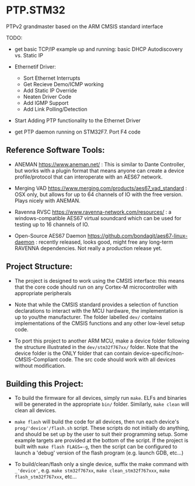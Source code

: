 # PTP.STM32
PTPv2 grandmaster based on the ARM CMSIS standard interface

TODO:

* get basic TCP/IP example up and running: basic DHCP Autodiscovery vs. Static IP

* Ethernetif Driver:
  - Sort Ethernet Interrupts
  - Get Recieve Demo/ICMP working
  - Add Static IP Override
  - Neaten Driver Code
  - Add IGMP Support
  - Add Link Polling/Detection

* Start Adding PTP functionality to the Ethernet Driver

* get PTP daemon running on STM32F7. Port F4 code

## Reference Software Tools:

* ANEMAN https://www.aneman.net/ : This is similar to Dante Controller, but works
  with a plugin format that means anyone can create a device profile/protocol that 
  can interoperate with an AES67 network.

* Merging VAD https://www.merging.com/products/aes67_vad_standard : OSX only, but
  allows for up to 64 channels of IO with the free version. Plays nicely with ANEMAN.

* Ravenna RVSC https://www.ravenna-network.com/resources/ : a windows-compatible 
  AES67 virtual soundcard which can be used for testing up to 16 channels of IO.

* Open-Source AES67 Daemon https://github.com/bondagit/aes67-linux-daemon : recently
  released, looks good, might free any long-term RAVENNA dependencies. Not really a
  production release yet.

## Project Structure:

* The project is designed to work using the CMSIS interface: this means that
  the core code should run on any Cortex-M microcontroller with appropriate peripherals

* Note that while the CMSIS standard provides a selection of function declarations
  to interact with the MCU hardware, the implementation is up to you/the manufacturer.
  The folder labelled ```dev/``` contains implementations of the CMSIS functions and
  any other low-level setup code.

* To port this project to another ARM MCU, make a device folder following the structure
  illustrated in the ```dev/stm32f767xx/``` folder. Note that the device folder is the ONLY folder
  that can contain device-specific/non-CMSIS-Compliant code. The src code should
  work with all devices without modification.

## Building this Project:

* To build the firmware for all devices, simply run ```make```. ELFs and binaries will
  be generated in the appropriate ```bin/``` folder. Similarly, ```make clean``` will clean
  all devices.

* ```make flash``` will build the code for all devices, then run each device's
  ```prog/'device'/flash.sh``` script. These scripts do not initially do anything,
  and should be set up by the user to suit their programming setup. Some example targets
  are provided at the bottom of the script. If the project is built with
  ```make flash FLAGS=-g```, then the script can be configured to launch a 'debug'
  version of the flash program (e.g. launch GDB, etc...)

* To build/clean/flash only a single device, suffix the make command with ```_'device'```,
  e.g. ```make stm32f767xx```, ```make clean_stm32f767xxx```, ```make flash_stm32f767xxx```, etc...
